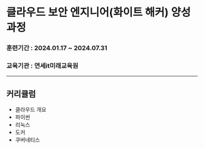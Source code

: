 # 클라우드 보안 엔지니어(화이트 해커) 양성 과정
### 훈련기간 : 2024.01.17 ~ 2024.07.31
### 교육기관 : 연세it미래교육원
---
## 커리큘럼
* 클라우드 개요
* 파이썬
* 리눅스
* 도커
* 쿠버네티스
